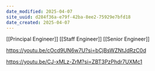 ```yaml
---
date_modified: 2025-04-07
site_uuid: d284f36a-e79f-42ba-8ee2-75929e7bfd18
date_created: 2025-04-07
---
```


[[Principal Engineer]]
[[Staff Engineer]]
[[Senior Engineer]]

https://youtu.be/cOcd9UN6w7U?si=bCjBsWZNtJdRzC0d

https://youtu.be/CJ-xMLz-ZrM?si=ZBT3PzPhdr7UXMc1